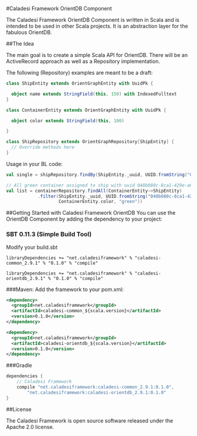 #Caladesi Framework OrientDB Component

The Caladesi Framework OrientDB Component is written in Scala and is intended to be used in other Scala projects. It is
an abstraction layer for the fabulous OrientDB.

##The Idea

The main goal is to create a simple Scala API for OrientDB. There will be an ActiveRecord approach as well as a
Repository implementation.

The following (Repository) examples are meant to be a draft:

```scala
class ShipEntity extends OrientGraphEntity with UuidPk {

  object name extends StringField(this, 150) with IndexedFulltext
}

class ContainerEntity extends OrientGraphEntity with UuidPk {

  object color extends StringField(this, 100)

}
```

```scala
class ShipRepository extends OrientGraphRepository[ShipEntity] {
  // Override methods here
}
```

Usage in your BL code:

```scala
val single = shipRepository.findBy(ShipEntity._uuid, UUID.fromString("048b080c-8ca1-429e-a640-138d928a8ecd"))

// All green container assigned to ship with uuid 048b080c-8ca1-429e-a640-138d928a8ecd
val list = containerRepository.findAll(ContainerEntity~>ShipEntity)
            .filter(ShipEntity._uuid, UUID.fromString("048b080c-8ca1-429e-a640-138d928a8ecd",
                    ContainerEntity.color, "green"))
```

##Getting Started with Caladesi Framework OrientDB
You can use the OrientDB Component by adding the dependency to your project:

### SBT 0.11.3 (Simple Build Tool)
Modify your build.sbt

    libraryDependencies += "net.caladesiframework" % "caladesi-common_2.9.1" % "0.1.0" % "compile"

    libraryDependencies += "net.caladesiframework" % "caladesi-orientdb_2.9.1" % "0.1.0" % "compile"

###Maven:
Add the framework to your pom.xml:

```xml
<dependency>
  <groupId>net.caladesiframework</groupId>
  <artifactId>caladesi-common_${scala.version}</artifactId>
  <version>0.1.0</version>
</dependency>

<dependency>
  <groupId>net.caladesiframework</groupId>
  <artifactId>caladesi-orientdb_${scala.version}</artifactId>
  <version>0.1.0</version>
</dependency>
```

###Gradle
```groovy
dependencies {
    // Caladesi Framework
    compile "net.caladesiframework:caladesi-common_2.9.1:0.1.0",
        "net.caladesiframework:caladesi-orientdb_2.9.1:0.1.0"
}
```

##License

The Caladesi Framework is open source software released under the Apache 2.0 license.
